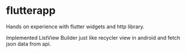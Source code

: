 # flutterapp

Hands on experience with flutter widgets and http library.

Implemented ListView Builder just like recycler view in android and fetch json data from api.
